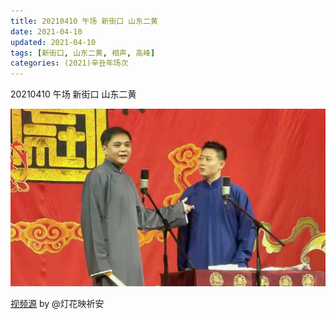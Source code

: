 ```yaml
---
title: 20210410 午场 新街口 山东二黄
date: 2021-04-10
updated: 2021-04-10
tags: [新街口, 山东二黄, 相声, 高峰] 
categories: (2021)辛丑年场次 
---
```

20210410 午场 新街口 山东二黄

![](https://raw.githubusercontent.com/rhenginium/image/main/Screenshot_20210410_225903_com.sina.weibo_edit_85.jpg)

[视频源](https://m.weibo.cn/1950216183/4624475112869439)  by @灯花映祈安